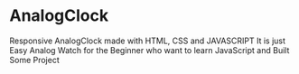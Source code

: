 # AnalogClock
Responsive AnalogClock made with HTML, CSS and JAVASCRIPT
It is just Easy Analog Watch for the Beginner who want to learn JavaScript and Built Some Project 
